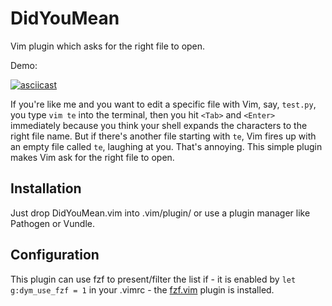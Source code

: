 DidYouMean
==========

Vim plugin which asks for the right file to open.

Demo:

[![asciicast](https://asciinema.org/a/15372.png)](https://asciinema.org/a/15372)

If you're like me and you want to edit a specific file with Vim, say, `test.py`, you type `vim te` into the terminal, then you hit `<Tab>` and `<Enter>` immediately because you think your shell expands the characters to the right file name. But if there's another file starting with `te`, Vim fires up with an empty file called `te`, laughing at you. That's annoying. This simple plugin makes Vim ask for the right file to open.

Installation
------------

Just drop DidYouMean.vim into .vim/plugin/ or use a plugin manager like Pathogen or Vundle.

Configuration
-------------

This plugin can use fzf to present/filter the list if
    - it is enabled by `let g:dym_use_fzf = 1` in your .vimrc
    - the [fzf.vim](https://github.com/junegunn/fzf.vim) plugin is installed.

